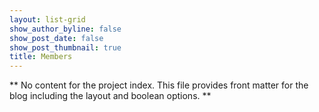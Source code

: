 ```yaml
---
layout: list-grid
show_author_byline: false
show_post_date: false
show_post_thumbnail: true
title: Members
---
```


** No content for the project index. This file provides front matter for the blog including the layout and boolean options. **


